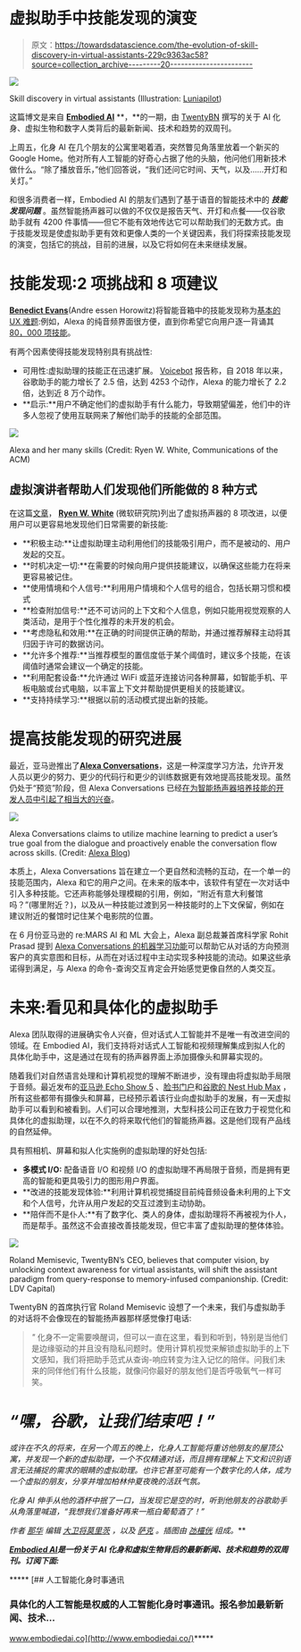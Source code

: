 # 虚拟助手中技能发现的演变

> 原文：<https://towardsdatascience.com/the-evolution-of-skill-discovery-in-virtual-assistants-229c9363ac58?source=collection_archive---------20----------------------->

![](img/b82d0ae86de7f143f29e7ce427d803b0.png)

Skill discovery in virtual assistants (Illustration: [Luniapilot](http://www.luniapilot.com/))

这篇博文是来自 [**Embodied AI**](http://www.embodiedai.co/) **，**的一期，由 [TwentyBN](https://20bn.com/) 撰写的关于 AI 化身、虚拟生物和数字人类背后的最新新闻、技术和趋势的双周刊。

上周五，化身 AI 在几个朋友的公寓里喝着酒，突然瞥见角落里放着一个新买的 Google Home。他对所有人工智能的好奇心占据了他的头脑，他问他们用新技术做什么。“除了播放音乐，”他们回答说，“我们还问它时间、天气，以及……开灯和关灯。”

和很多消费者一样，Embodied AI 的朋友们遇到了基于语音的智能技术中的 ***技能发现问题*** 。虽然智能扬声器可以做的不仅仅是报告天气、开灯和点餐——仅谷歌助手就有 4200 件事情——但它不能有效地传达它可以帮助我们的无数方式。由于技能发现是使虚拟助手更有效和更像人类的一个关键因素，我们将探索技能发现的演变，包括它的挑战，目前的进展，以及它将如何在未来继续发展。

# 技能发现:2 项挑战和 8 项建议

[**Benedict Evans**](https://www.ben-evans.com/)(Andre essen Horowitz)将智能音箱中的技能发现称为[基本的 UX 难题](https://www.ben-evans.com/benedictevans/2019/1/29/is-alexa-working):例如，Alexa 的纯音频界面很方便，直到你希望它向用户逐一背诵其 [80，000 项技能](https://voicebot.ai/2019/01/31/amazon-announces-80000-alexa-skills-worldwide-and-jeff-bezos-earnings-release-quote-focuses-solely-on-alexa-momentum/)。

有两个因素使得技能发现特别具有挑战性:

*   可用性:虚拟助理的技能正在迅速扩展。 [Voicebot](https://voicebot.ai/2019/02/15/google-assistant-actions-total-4253-in-january-2019-up-2-5x-in-past-year-but-7-5-the-total-number-alexa-skills-in-u-s/) 报告称，自 2018 年以来，谷歌助手的能力增长了 2.5 倍，达到 4253 个动作，Alexa 的能力增长了 2.2 倍，达到近 8 万个动作。
*   **启示:**用户不确定他们的虚拟助手有什么能力，导致期望偏差，他们中的许多人忽视了使用互联网来了解他们助手的技能的全部范围。

![](img/25a3e33cacb03730116fbb056004d9c7.png)

Alexa and her many skills (Credit: Ryen W. White, Communications of the ACM)

## 虚拟演讲者帮助人们发现他们所能做的 8 种方式

在这篇[文章](http://ryenwhite.com/papers/WhiteCACM2018a.pdf)， [**Ryen W. White**](https://www.microsoft.com/en-us/research/people/ryenw/) (微软研究院)列出了虚拟扬声器的 8 项改进，以便用户可以更容易地发现他们日常需要的新技能:

*   **积极主动:**让虚拟助理主动利用他们的技能吸引用户，而不是被动的、用户发起的交互。
*   **时机决定一切:**在需要的时候向用户提供技能建议，以确保这些能力在将来更容易被记住。
*   **使用情境和个人信号:**利用用户情境和个人信号的组合，包括长期习惯和模式
*   **检查附加信号:**还不可访问的上下文和个人信息，例如只能用视觉观察的人类活动，是用于个性化推荐的未开发的机会。
*   **考虑隐私和效用:**在正确的时间提供正确的帮助，并通过推荐解释主动将其归因于许可的数据访问。
*   **允许多个推荐:**当推荐模型的置信度低于某个阈值时，建议多个技能，在该阈值时通常会建议一个确定的技能。
*   **利用配套设备:**允许通过 WiFi 或蓝牙连接访问各种屏幕，如智能手机、平板电脑或台式电脑，以丰富上下文并帮助提供更相关的技能建议。
*   **支持持续学习:**根据以前的活动模式提出新的技能。

# 提高技能发现的研究进展

最近，亚马逊推出了[**Alexa Conversations**](https://developer.amazon.com/blogs/alexa/post/44499221-01ff-460a-a9ee-d4e9198ef98d/introducing-alexa-conversations-preview)，这是一种深度学习方法，允许开发人员以更少的努力、更少的代码行和更少的训练数据更有效地提高技能发现。虽然仍处于“预览”阶段，但 Alexa Conversations 已经[在为智能扬声器培养技能的开发人员中引起了相当大的兴奋](https://voicebot.ai/2019/06/06/alexa-conversations-to-automate-elements-of-skill-building-using-ai-and-make-user-experiences-more-natural-while-boosting-discovery/)。

![](img/9fe1cb86d5ad524ff8cbeb61e1237e70.png)

Alexa Conversations claims to utilize machine learning to predict a user’s true goal from the dialogue and proactively enable the conversation flow across skills. (Credit: [Alexa Blog](https://developer.amazon.com/blogs/alexa/post/9615b190-9c95-452c-b04d-0a29f6a96dd1/amazon-unveils-novel-alexa-dialog-modeling-for-natural-cross-skill-conversations))

本质上，Alexa Conversations 旨在建立一个更自然和流畅的互动，在一个单一的技能范围内，Alexa 和它的用户之间。在未来的版本中，该软件有望在一次对话中引入多种技能。它还声称能够处理模糊的引用，例如，“附近有意大利餐馆吗？”(哪里附近？)，以及从一种技能过渡到另一种技能时的上下文保留，例如在建议附近的餐馆时记住某个电影院的位置。

在 6 月份亚马逊的 re:MARS AI 和 ML 大会上，Alexa 副总裁兼首席科学家 Rohit Prasad 提到 [Alexa Conversations 的机器学习功能](https://developer.amazon.com/blogs/alexa/post/9615b190-9c95-452c-b04d-0a29f6a96dd1/amazon-unveils-novel-alexa-dialog-modeling-for-natural-cross-skill-conversations)可以帮助它从对话的方向预测客户的真实意图和目标，从而在对话过程中主动实现多种技能的流动。如果这些承诺得到满足，与 Alexa 的命令-查询交互肯定会开始感觉更像自然的人类交互。

# 未来:看见和具体化的虚拟助手

Alexa 团队取得的进展确实令人兴奋，但对话式人工智能并不是唯一有改进空间的领域。在 Embodied AI，我们支持将对话式人工智能和视频理解集成到拟人化的具体化助手中，这是通过在现有的扬声器界面上添加摄像头和屏幕实现的。

随着我们对自然语言处理和计算机视觉的理解不断进步，没有理由将虚拟助手局限于音频。最近发布的[亚马逊 Echo Show 5](https://www.theverge.com/2019/5/29/18643451/amazon-echo-show-5-alexa-screen-price-availability-89) 、[脸书门户](https://portal.facebook.com/)和[谷歌的 Nest Hub Max](https://www.theverge.com/2019/5/7/18301161/google-nest-hub-max-camera-home-announcement-io-2019-keynote) ，所有这些都带有摄像头和屏幕，已经预示着该行业向虚拟助手的发展，有一天虚拟助手可以看到和被看到。人们可以合理地推测，大型科技公司正在致力于视觉化和具体化的虚拟助理，以在不久的将来取代他们的智能扬声器。这是他们现有产品线的自然延伸。

具有照相机、屏幕和拟人化实施例的虚拟助理的好处包括:

*   **多模式 I/O:** 配备语音 I/O 和视频 I/O 的虚拟助理不再局限于音频，而是拥有更高的智能和更具吸引力的图形用户界面。
*   **改进的技能发现体验:**利用计算机视觉捕捉目前纯音频设备未利用的上下文和个人信号，允许从用户发起的交互过渡到主动协助。
*   **陪伴而不是仆人:**有了数字化、类人的身体，虚拟助理将不再被视为仆人，而是帮手。虽然这不会直接改善技能发现，但它丰富了虚拟助理的整体体验。

![](img/b4b35bf7d3dccae4e16158e91e83514d.png)

Roland Memisevic, TwentyBN’s CEO, believes that computer vision, by unlocking context awareness for virtual assistants, will shift the assistant paradigm from query-response to memory-infused companionship. (Credit: LDV Capital)

TwentyBN 的首席执行官 Roland Memisevic 设想了一个未来，我们与虚拟助手的对话将不会像现在的智能扬声器那样感觉像打电话:

> *"* 化身不一定需要唤醒词，但可以一直在这里，看到和听到，特别是当他们是边缘驱动的并且没有隐私问题时。使用计算机视觉来解锁虚拟助手的上下文感知，我们将把助手范式从查询-响应转变为注入记忆的陪伴。问我们未来的同伴他们有什么技能，就像问你最好的朋友他们是否呼吸氧气一样可笑。

# *“嘿，谷歌，让我们结束吧！”*

*或许在不久的将来，在另一个周五的晚上，化身人工智能将重访他朋友的屋顶公寓，并发现一个新的虚拟助理，一个不仅精通对话，而且拥有理解上下文和识别语言无法捕捉的需求的眼睛的虚拟助理。也许它甚至可能有一个数字化的人体，成为一个虚拟的朋友，分享并增加柏林仲夏夜晚的活跃气氛。*

*化身 AI 伸手从他的酒杯中抿了一口，当发现它是空的时，听到他朋友的谷歌助手从角落里喊道，“我想我们准备好再来一瓶白葡萄酒了！”*

**作者* [*那华*](https://twitter.com/nahuakang) *编辑* [*大卫*](https://twitter.com/david_greenberg)*[*将*](https://www.linkedin.com/in/william-hackett-95950517a/)*[*莫里茨*](https://twitter.com/muellerfreitag) *，以及* [*萨克*](https://medium.com/@isaacwu_10508) *。插图由* [*氹欞侊*](http://www.luniapilot.com/) *组成。****

***[**Embodied AI**](http://www.embodiedai.co/)**是一份关于 AI 化身和虚拟生物背后的最新新闻、技术和趋势的双周刊。**订阅下面:*******

*****[](http://www.embodiedai.co/) [## 人工智能化身时事通讯

### 具体化的人工智能是权威的人工智能化身时事通讯。报名参加最新新闻、技术…

www.embodiedai.co](http://www.embodiedai.co/)*****